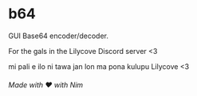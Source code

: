 # b64
GUI Base64 encoder/decoder.

For the gals in the Lilycove Discord server <3

mi pali e ilo ni tawa jan lon ma pona kulupu Lilycove <3

###### Made with ❤️ with Nim
